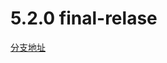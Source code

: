 # 5.2.0 final-relase

[分支地址](https://github.com/1710797241/ant-design-pro/tree/antd-pro-final-v5.2.0)
